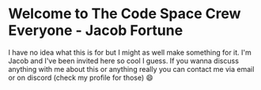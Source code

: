 # Welcome to The Code Space Crew Everyone - Jacob Fortune

I have no idea what this is for but I might as well make something for it. I'm Jacob and I've been invited here so cool I guess. If you wanna discuss anything with me about this or anything really you can contact me via email or on discord (check my profile for those) 😄
